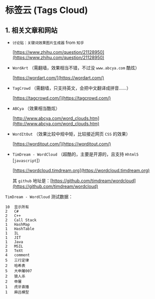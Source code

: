 # 标签云 (Tags Cloud)

## 1. 相关文章和网站

* `讨论贴：关键词效果图片生成器` from `知乎`
  
    [https://www.zhihu.com/question/21128950](https://www.zhihu.com/question/21128950)

* `WordArt` （需翻墙，效果相当不错，不过没 `www.abcya.com` 酷炫）
  
    [https://wordart.com/](https://wordart.com/)

* `TagCrowd` （需翻墙，只支持英文，会把中文翻译成拼音……）
  
    [https://tagcrowd.com/](https://tagcrowd.com/)

* `ABCya` （效果相当酷炫）
  
    [http://www.abcya.com/word_clouds.htm](http://www.abcya.com/word_clouds.htm)

* `WordItOut` （效果比较中规中矩，比较接近网页 `CSS` 的效果）
  
    [https://worditout.com/](https://worditout.com/)

* `TimDream - WordCloud` （超酷的，主要是开源的，且支持 `Hhtml5` [`javascript`]）

    [https://wordcloud.timdream.org](https://wordcloud.timdream.org)

    其 `github` 地址是：[https://github.com/timdream/wordcloud](https://github.com/timdream/wordcloud)

`TimDream - WordCloud` 测试数据：

```shell
10	显示所有
2	C#
2	C++
2	Call Stack
1	HashMap
1	HashTable
1	IL
1	JIT
1	Java
2	MSIL
3	TeXt
4	comment
5	三行定律
2	哈希表
5	大申屠007
2	狼人杀
2	申屠
1	虎牙直播
1	麻吕模型
```

